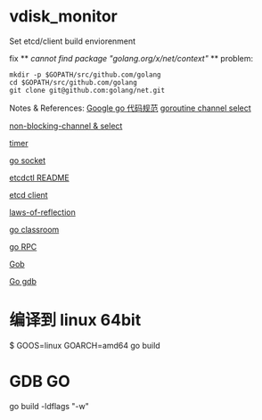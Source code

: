 # vdisk_monitor

Set etcd/client build enviorenment

fix ** *cannot find package "golang.org/x/net/context"* ** problem:
```
mkdir -p $GOPATH/src/github.com/golang
cd $GOPATH/src/github.com/golang
git clone git@github.com:golang/net.git
```
Notes & References:
[Google go 代码规范](https://github.com/golang/go/wiki/CodeReviewComments)
[goroutine channel select](https://github.com/astaxie/build-web-application-with-golang/blob/master/zh/02.7.md)

[non-blocking-channel & select](https://gobyexample.com/non-blocking-channel-operations)

[timer](https://gobyexample.com/timers)

[go socket](http://blog.csdn.net/ahlxt123/article/details/47320161)

[etcdctl README](https://github.com/coreos/etcd/blob/master/etcdctl/READMEv2.md)

[etcd client](https://github.com/coreos/etcd/tree/master/client)

[laws-of-reflection](https://blog.golang.org/laws-of-reflection)

[go classroom](https://www.kancloud.cn/digest/batu-go/153540)

[go RPC](https://github.com/astaxie/build-web-application-with-golang/blob/master/zh/8.4.md)

[Gob](https://mikespook.com/2011/03/%E3%80%90%E7%BF%BB%E8%AF%91%E3%80%91gob-%E7%9A%84%E6%95%B0%E6%8D%AE/)

[Go gdb](http://blog.studygolang.com/2012/12/gdb%E8%B0%83%E8%AF%95go%E7%A8%8B%E5%BA%8F/)


# 编译到 linux 64bit
$ GOOS=linux GOARCH=amd64 go build

# GDB GO
go build -ldflags "-w"

